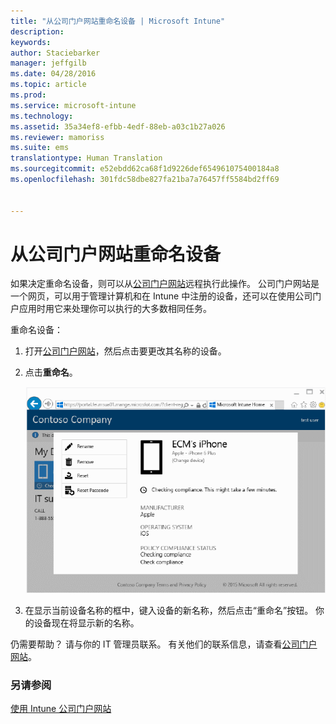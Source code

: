 ```yaml
---
title: "从公司门户网站重命名设备 | Microsoft Intune"
description: 
keywords: 
author: Staciebarker
manager: jeffgilb
ms.date: 04/28/2016
ms.topic: article
ms.prod: 
ms.service: microsoft-intune
ms.technology: 
ms.assetid: 35a34ef8-efbb-4edf-88eb-a03c1b27a026
ms.reviewer: mamoriss
ms.suite: ems
translationtype: Human Translation
ms.sourcegitcommit: e52ebdd62ca68f1d9226def654961075400184a8
ms.openlocfilehash: 301fdc58dbe827fa21ba7a76457ff5584bd2ff69


---
```



# 从公司门户网站重命名设备

如果决定重命名设备，则可以从[公司门户网站](http://portal.manage.microsoft.com)远程执行此操作。 公司门户网站是一个网页，可以用于管理计算机和在 Intune 中注册的设备，还可以在使用公司门户应用时用它来处理你可以执行的大多数相同任务。

重命名设备：

1.  打开[公司门户网站](http://portal.manage.microsoft.com)，然后点击要更改其名称的设备。

2.  点击**重命名**。

    ![重命名设备](./media/iwp-1-tap-reset-passcode.png)

3.  在显示当前设备名称的框中，键入设备的新名称，然后点击“重命名”按钮。 你的设备现在将显示新的名称。

仍需要帮助？ 请与你的 IT 管理员联系。 有关他们的联系信息，请查看[公司门户网站](http://portal.manage.microsoft.com)。

### 另请参阅
[使用 Intune 公司门户网站](using-the-intune-company-portal-website.md)


<!--HONumber=Jun16_HO4-->


